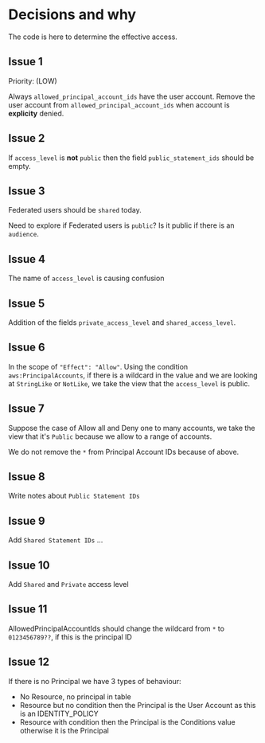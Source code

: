 # Decisions and why

The code is here to determine the effective access.

## Issue 1

Priority: (LOW)

Always `allowed_principal_account_ids` have the user account. Remove the user account from `allowed_principal_account_ids` when account is **explicity** denied.

## Issue 2

If `access_level` is **not** `public` then the field `public_statement_ids` should be empty.

## Issue 3

Federated users should be `shared` today.

Need to explore if Federated users is `public`?
Is it public if there is an `audience`.

## Issue 4

The name of `access_level` is causing confusion

## Issue 5

Addition of the fields `private_access_level` and `shared_access_level`.

## Issue 6

In the scope of `"Effect": "Allow"`. Using the condition `aws:PrincipalAccounts`, if there is a wildcard in the value and we are looking at `StringLike` or `NotLike`, we take the view that the `access_level` is public.

## Issue 7

Suppose the case of Allow all and Deny one to many accounts, we take the view that it's `Public` because we allow to a range of accounts.

We do not remove the `*` from Principal Account IDs because of above.

## Issue 8

Write notes about `Public Statement IDs`

## Issue 9

Add `Shared Statement IDs` ...

## Issue 10

Add `Shared` and `Private` access level

## Issue 11

AllowedPrincipalAccountIds should change the wildcard from `*` to `0123456789??`, if this is the principal ID

## Issue 12

If there is no Principal we have 3 types of behaviour:

- No Resource, no principal in table
- Resource but no condition then the Principal is the User Account as this is an IDENTITY_POLICY
- Resource with condition then the Principal is the Conditions value otherwise it is the Principal
